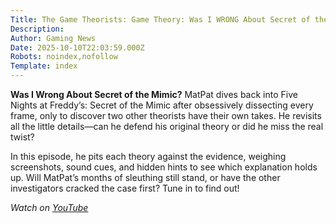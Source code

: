 ```yaml
---
Title: The Game Theorists: Game Theory: Was I WRONG About Secret of the Mimic?
Description: 
Author: Gaming News
Date: 2025-10-10T22:03:59.000Z
Robots: noindex,nofollow
Template: index
---
```

<p><strong>Was I Wrong About Secret of the Mimic?</strong> MatPat dives back into Five Nights at Freddy’s: Secret of the Mimic after obsessively dissecting every frame, only to discover two other theorists have their own takes. He revisits all the little details—can he defend his original theory or did he miss the real twist?</p>

<p>In this episode, he pits each theory against the evidence, weighing screenshots, sound cues, and hidden hints to see which explanation holds up. Will MatPat’s months of sleuthing still stand, or have the other investigators cracked the case first? Tune in to find out!</p>

<p><em>Watch on <a href="https://www.youtube.com/watch?v=IzCoygNlibc" rel="noopener noreferrer">YouTube</a></em></p>

